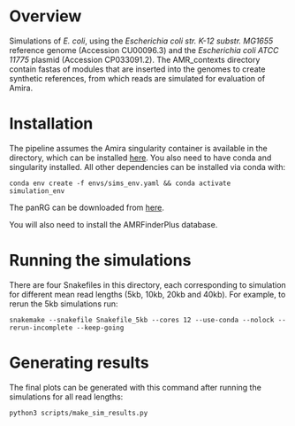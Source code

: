 
# Overview

Simulations of *E. coli*, using the *Escherichia coli str. K-12 substr. MG1655* reference genome (Accession CU00096.3) and the *Escherichia coli ATCC 11775* plasmid (Accession CP033091.2). The AMR_contexts directory contain fastas of modules that are inserted into the genomes to create synthetic references, from which reads are simulated for evaluation of Amira.

# Installation

The pipeline assumes the Amira singularity container is available in the directory, which can be installed [here](https://github.com/Danderson123/amira). You also need to have conda and singularity installed. All other dependencies can be installed via conda with:

```{bash}
conda env create -f envs/sims_env.yaml && conda activate simulation_env
```

The panRG can be downloaded from [here](https://drive.google.com/file/d/13c_bUXnBEs9iEPPobou7-xEgkz_t08YP/view?usp=sharing).

You will also need to install the AMRFinderPlus database.

# Running the simulations

There are four Snakefiles in this directory, each corresponding to simulation for different mean read lengths (5kb, 10kb, 20kb and 40kb). For example, to rerun the 5kb simulations run:
```{bash}
snakemake --snakefile Snakefile_5kb --cores 12 --use-conda --nolock --rerun-incomplete --keep-going 
```

# Generating results

The final plots can be generated with this command after running the simulations for all read lengths:
```{bash}
python3 scripts/make_sim_results.py
```
